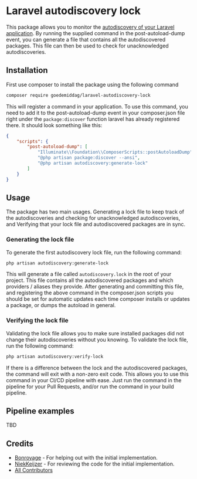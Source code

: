 # Laravel autodiscovery lock

This package allows you to monitor the [autodiscovery of your Laravel application](https://github.com/goedemiddag/laravel-autodiscovery-lock). By running the supplied command in the 
post-autoload-dump event, you can generate a file that contains all the autodiscovered packages.  This file can then be used to check for unacknowledged autodiscoveries.

## Installation
First use composer to install the package using the following command
```bash 
composer require goedemiddag/laravel-autodiscovery-lock
```

This will register a command in your application. To use this command, you need to add it to the post-autoload-dump event in your composer.json file right under the `package:discover` function laravel has already registered there.
It should look something like this:
```json
{
    "scripts": {
        "post-autoload-dump": [
            "Illuminate\\Foundation\\ComposerScripts::postAutoloadDump",
            "@php artisan package:discover --ansi",
            "@php artisan autodiscovery:generate-lock"
        ]
    }
}
```

## Usage
The package has two main usages. Generating a lock file to keep track of the autodiscoveries and checking for unacknowledged autodiscoveries,   
and Verifying that your lock file and autodiscovered packages are in sync.
### Generating the lock file
To generate the first autodiscovery lock file, run the following command:
```bash
php artisan autodiscovery:generate-lock
```

This will generate a file called `autodiscovery.lock` in the root of your project. This file contains all the autodiscovered packages and which providers / aliases they provide.
After generating and committing this file, and registering the above command in the composer.json scripts you should be set for automatic updates each time composer installs or updates a package,
or dumps the autoload in general. 


### Verifying the lock file
Validating the lock file allows you to make sure installed packages did not change their autodiscoveries without you knowing. To validate the lock file, run the following command:
```bash
php artisan autodiscovery:verify-lock
```
If there is a difference between the lock and the autodiscovered packages, the command will exit with a non-zero exit code. This allows you to use this command in your CI/CD pipeline with ease.
Just run the command in the pipeline for your Pull Requests, and/or run the command in your build pipeline.

## Pipeline examples
TBD

## Credits 
- [Bonroyage](https://github.com/bonroyage) - For helping out with the initial implementation.
- [NiekKeijzer](https://github.com/NiekKeijzer) - For reviewing the code for the initial implementation.
- [All Contributors](https://github.com/goedemiddag/laravel-autodiscovery-lock/graphs/contributors)